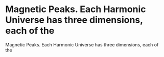 # Magnetic Peaks. Each Harmonic Universe has three dimensions, each of the

Magnetic Peaks. Each Harmonic Universe has three dimensions, each of the